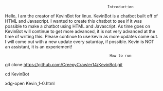                                                    Introduction

Hello, I am the creator of KevinBot for linux.
KevinBot is a chatbot built off of HTML and Javascript.
I wanted to create this chatbot to see if it was possible to make a chatbot using HTML and Javascript.
As time goes on KevinBot will continue to get more advanced, it is not very advanced at the time of writing this.
Please continue to use kevin as more updates come out. 
I will come out with a new update every saturday, if possible.
Kevin is NOT an assistant, it is an experiement!

                                                    How to run

git clone https://github.com/CreepyCrawler14/KevinBot.git

cd KevinBot

xdg-open Kevin_1-0.html
